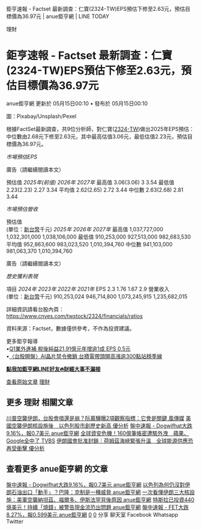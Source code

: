
鉅亨速報 - Factset 最新調查：仁寶(2324-TW)EPS預估下修至2.63元，預估目標價為36.97元 | anue鉅亨網 | LINE TODAY

 
理財
# 鉅亨速報 - Factset 最新調查：仁寶(2324-TW)EPS預估下修至2.63元，預估目標價為36.97元

 anue鉅亨網 更新於 05月15日00:10 • 發布於 05月15日00:10 

圖：Pixabay/Unsplash/Pexel

根據FactSet最新調查，共9位分析師，對仁寶([2324-TW](https://www.cnyes.com/twstock/2324?utm_source=line&utm_medium=RSS))做出2025年EPS預估：中位數由2.68元下修至2.63元，其中最高估值3.06元，最低估值2.23元，預估目標價為36.97元。

*市場預估EPS*

廣告（請繼續閱讀本文）

預估值 *2025年(前值)* *2026年* *2027年* 最高值 3.06(3.06) 3 3.54 最低值 2.23(2.23) 2.27 3.34 平均值 2.62(2.65) 2.72 3.44 中位數 2.63(2.68) 2.81 3.44

*市場預估營收*

預估值  
(單位：[新台幣](https://invest.cnyes.com/forex/detail/usdtwd?utm_source=line&utm_medium=RSS)千元) *2025年* *2026年* *2027年* 最高值 1,037,727,000 1,032,301,000 1,038,106,000 最低值 910,253,000 927,513,000 982,683,530 平均值 952,863,600 983,023,520 1,010,394,760 中位數 941,103,000 981,063,370 1,010,394,760

廣告（請繼續閱讀本文）

*歷史獲利表現*

項目 *2024年* *2023年* *2022年* *2021年* EPS 2.3 1.76 1.67 2.9 營業收入  
(單位：[新台幣](https://invest.cnyes.com/forex/detail/usdtwd?utm_source=line&utm_medium=RSS)千元) 910,253,024 946,714,800 1,073,245,915 1,235,682,015

詳細資訊請看台股內頁：  
<https://www.cnyes.com/twstock/2324/financials/ratios>

資料來源：Factset，數據僅供參考，不作為投資建議。

更多鉅亨報導  
•[Q1業外進補 稅後純益21.91億元年增逾1成 EPS 0.5元](https://news.cnyes.com/news/id/5979876?utm_source=line&utm_medium=RSS&utm_campaign=relate)  
•[〈台股開盤〉AI晶片禁令撤銷 台積電帶頭開高漲逾300點站穩季線](https://news.cnyes.com/news/id/5978684?utm_source=line&utm_medium=RSS&utm_campaign=relate)

**[點我加鉅亨網LINE好友🔥財經大事不漏接](https://bit.ly/3aIkfkf)**

[查看原始文章](https://news.cnyes.com/news/id/5980269?utm_source=line&utm_medium=RSS&utm_campaign=content) [理財](https://liff.line.me/1454987169-1WAXAP3K/v2/page/finance?utm_source=amp)
## 更多 理財 相關文章

 [川普空襲伊朗，台股會噴還是崩？阮慕驊曝2項觀察指標：它會是關鍵
 風傳媒](https://liff.line.me/1454987169-1WAXAP3K/v2/article/qojB7v9?utm_source=amp) [美國空襲伊朗核設施後　以色列股市創歷史新高
 優分析](https://liff.line.me/1454987169-1WAXAP3K/v2/article/gzYLzmZ?utm_source=amp) [盤中速報 - Dogwifhat大跌9.16%，報0.7美元
 anue鉅亨網](https://liff.line.me/1454987169-1WAXAP3K/v2/article/MLYpx53?utm_source=amp) [全球資安危機！160億筆帳密遭駭外洩　蘋果、Google全中了
 TVBS](https://liff.line.me/1454987169-1WAXAP3K/v2/article/Op2zxLy?utm_source=amp) [伊朗國會批准封鎖｜荷姆茲海峽緊張升溫　全球能源供應恐再受衝擊
 優分析](https://liff.line.me/1454987169-1WAXAP3K/v2/article/oqm2LQo?utm_source=amp)
## 查看更多 anue鉅亨網 的文章

 [盤中速報 - Dogwifhat大跌9.16%，報0.7美元
 anue鉅亨網](https://liff.line.me/1454987169-1WAXAP3K/v2/article/MLYpx53?utm_source=amp) [以色列為何仍沒對伊朗石油出口「動手」？巴隆：克制是一種威脅
 anue鉅亨網](https://liff.line.me/1454987169-1WAXAP3K/v2/article/1DERoK2?utm_source=amp) [一次看懂伊朗三大核設施：美軍空襲納坦茲、福爾多、伊斯法罕背後原因
 anue鉅亨網](https://liff.line.me/1454987169-1WAXAP3K/v2/article/nXO5VV1?utm_source=amp) [特斯拉已投資440億美元！持續「燒錢」被警告現金流恐出問題
 anue鉅亨網](https://liff.line.me/1454987169-1WAXAP3K/v2/article/YagPxGW?utm_source=amp) [盤中速報 - FET大跌8.27%，報0.599美元
 anue鉅亨網](https://liff.line.me/1454987169-1WAXAP3K/v2/article/nXO5Vmy?utm_source=amp) [0](https://liff.line.me/1454987169-1WAXAP3K/v2/article/gzYlLOG?utm_source=amp)   [0](https://liff.line.me/1454987169-1WAXAP3K/v2/comment/article/gzYlLOG?utm_source=amp)    分享   聊天室  Facebook  Whatsapp  Twitter 


